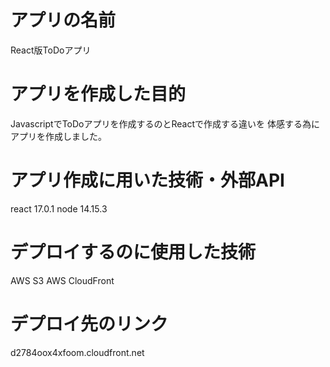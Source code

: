 # アプリの名前
React版ToDoアプリ

# アプリを作成した目的
JavascriptでToDoアプリを作成するのとReactで作成する違いを
体感する為にアプリを作成しました。

# アプリ作成に用いた技術・外部API
react   17.0.1
node   14.15.3

# デプロイするのに使用した技術
AWS S3
AWS CloudFront

# デプロイ先のリンク
d2784oox4xfoom.cloudfront.net